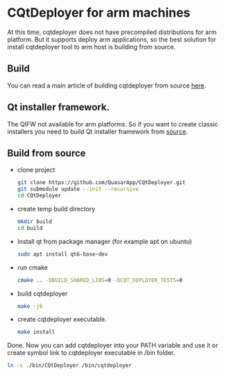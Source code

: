 # CQtDeployer for arm machines


At this time, cqtdeployer does not have precompiled distributions for arm platform. But it supports deploy arm applications, so the best solution for install cqtdeployer tool to arm host is building from source.

## Build

You can read a main article of building cqtdeployer from source [here](Build-and-Install.md).

## Qt installer framework.

The QIFW not available for arm platforms. So if you want to create classic installers you need to build Qt installer framework from [source](https://github.com/qtproject/installer-framework).

## Build from source

- clone project 
 
    ``` bash
    git clone https://github.com/QuasarApp/CQtDeployer.git
    git submodule update --init --recursive
    cd CQtDeployer
    ```
    
- create temp build directory

    ``` bash
    mkdir build 
    cd build
    ```
    
- Install qt from package manager (for example apt on ubuntu)

    ``` bash
    sudo apt install qt6-base-dev
    ```
    
- run cmake 

    ``` bash
    cmake .. -DBUILD_SHARED_LIBS=0 -DCQT_DEPLOYER_TESTS=0
    ```
    
- build cqtdeployer 

    ``` bash
    make -j8
    ```
    
- create cqtdeployer executable.

    ``` bash
    make install 
    ```


Done. Now you can add cqtdeployer into your PATH variable and use it or create symbol link to cqtdeployer executable in /bin folder.


``` bash
ln -s ./bin/CQtDeployer /bin/cqtdeployer
```


